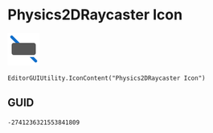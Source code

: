 # Physics2DRaycaster Icon
![](/img/Physics2DRaycaster%20Icon.png)

``` CSharp
EditorGUIUtility.IconContent("Physics2DRaycaster Icon")
```
## GUID
```
-2741236321553841809
```
